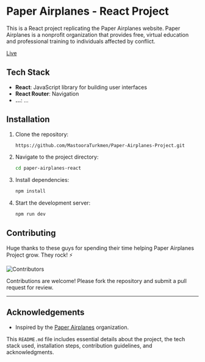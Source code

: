 # Paper Airplanes - React Project

This is a React project replicating the Paper Airplanes website. Paper Airplanes is a nonprofit organization that provides free, virtual education and professional training to individuals affected by conflict.

[Live](https://online-programming-coures.netlify.app/)

## Tech Stack

- **React**: JavaScript library for building user interfaces
- **React Router**: Navigation
- **...**: ...

## Installation

1. Clone the repository:

   ```bash
   https://github.com/MastooraTurkmen/Paper-Airplanes-Project.git
   ```

2. Navigate to the project directory:

   ```bash
   cd paper-airplanes-react
   ```

3. Install dependencies:

   ```bash
   npm install
   ```

4. Start the development server:
   ```bash
   npm run dev
   ```

## Contributing

Huge thanks to these guys for spending their time helping Paper Airplanes Project grow. They rock! ⚡️

<img src="https://contributors-img.web.app/image?repo=mastooraturkmen/paper-airplanes-project" alt="Contributors"/>

Contributions are welcome! Please fork the repository and submit a pull request for review.

---

## Acknowledgements

- Inspired by the [Paper Airplanes](https://www.paper-airplanes.org/) organization.

This `README.md` file includes essential details about the project, the tech stack used, installation steps, contribution guidelines, and acknowledgments.
